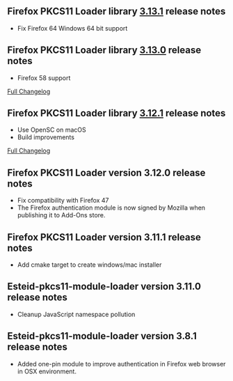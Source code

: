 Firefox PKCS11 Loader library [3.13.1](https://github.com/open-eid/firefox-pkcs11-loader/releases/tag/v3.13.1) release notes
--------------------------------------
- Fix Firefox 64 Windows 64 bit support

Firefox PKCS11 Loader library [3.13.0](https://github.com/open-eid/firefox-pkcs11-loader/releases/tag/v3.13.0) release notes
--------------------------------------
- Firefox 58 support

[Full Changelog](https://github.com/open-eid/firefox-pkcs11-loader/compare/v3.12.1...v3.13.0)

Firefox PKCS11 Loader library [3.12.1](https://github.com/open-eid/firefox-pkcs11-loader/releases/tag/v3.12.1) release notes
--------------------------------------
- Use OpenSC on macOS
- Build improvements

[Full Changelog](https://github.com/open-eid/firefox-pkcs11-loader/compare/v3.12.0...v3.12.1)


Firefox PKCS11 Loader version 3.12.0 release notes
--------------------------------------
- Fix compatibility with Firefox 47
- The Firefox authentication module is now signed by Mozilla when publishing it to Add-Ons store.  


Firefox PKCS11 Loader version 3.11.1 release notes
--------------------------------------
- Add cmake target to create windows/mac installer


Esteid-pkcs11-module-loader version 3.11.0 release notes
--------------------------------------
- Cleanup JavaScript namespace pollution


Esteid-pkcs11-module-loader version 3.8.1 release notes
--------------------------------------
- Added one-pin module to improve authentication in Firefox web browser in OSX environment.